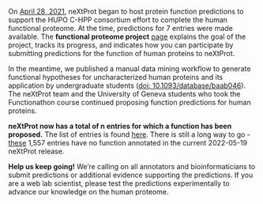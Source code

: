 On [April 28, 2021](../news/new-community-function-predictions), neXtProt began to host protein function predictions to support the HUPO C-HPP consortium effort to complete the human functional proteome. At the time, predictions for 7 entries were made available. The **functional proteome project** [page](../about/functional-proteome-project) explains the goal of the project, tracks its progress, and indicates how you can participate by submitting predictions for the function of human proteins to neXtProt.

In the meantime, we published a manual data mining workflow to generate functional hypotheses for uncharacterized human proteins  and its application by undergraduate students ([doi: 10.1093/database/baab046](https://doi.org/10.1093/database/baab046)). The neXtProt team and the University of Geneva students who took the Functionathon course continued proposing function predictions for human proteins.

**neXtProt now has a total of n entries for which a function has been proposed.** The list of entries is found [here](../proteins/search?listId=RGGSN4W1). There is still a long way to go - [these](../proteins/search?mode=advanced&queryId=NXQ_00022) 1,557 entries have no function annotated in the current 2022-05-19 neXtProt release.

**Help us keep going!** We’re calling on all annotators and bioinformaticians to submit predictions or additional evidence supporting the predictions. If you are a web lab scientist, please test the predictions experimentally to advance our knowledge on the human proteome.
